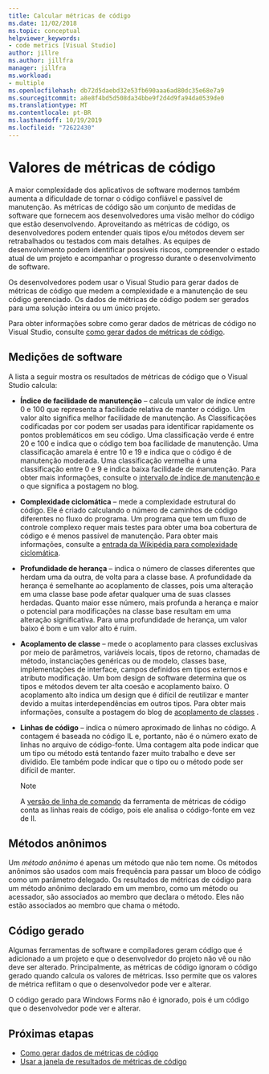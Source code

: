 ```yaml
---
title: Calcular métricas de código
ms.date: 11/02/2018
ms.topic: conceptual
helpviewer_keywords:
- code metrics [Visual Studio]
author: jillre
ms.author: jillfra
manager: jillfra
ms.workload:
- multiple
ms.openlocfilehash: db72d5daebd32e53fb690aaa6ad80dc35e68e7a9
ms.sourcegitcommit: a8e8f4bd5d508da34bbe9f2d4d9fa94da0539de0
ms.translationtype: MT
ms.contentlocale: pt-BR
ms.lasthandoff: 10/19/2019
ms.locfileid: "72622430"
---
```

# <a name="code-metrics-values"></a>Valores de métricas de código

A maior complexidade dos aplicativos de software modernos também aumenta a dificuldade de tornar o código confiável e passível de manutenção. As métricas de código são um conjunto de medidas de software que fornecem aos desenvolvedores uma visão melhor do código que estão desenvolvendo. Aproveitando as métricas de código, os desenvolvedores podem entender quais tipos e/ou métodos devem ser retrabalhados ou testados com mais detalhes. As equipes de desenvolvimento podem identificar possíveis riscos, compreender o estado atual de um projeto e acompanhar o progresso durante o desenvolvimento de software.

Os desenvolvedores podem usar o Visual Studio para gerar dados de métricas de código que medem a complexidade e a manutenção de seu código gerenciado. Os dados de métricas de código podem ser gerados para uma solução inteira ou um único projeto.

Para obter informações sobre como gerar dados de métricas de código no Visual Studio, consulte [como gerar dados de métricas de código](../code-quality/how-to-generate-code-metrics-data.md).

## <a name="software-measurements"></a>Medições de software

A lista a seguir mostra os resultados de métricas de código que o Visual Studio calcula:

- **Índice de facilidade de manutenção** – calcula um valor de índice entre 0 e 100 que representa a facilidade relativa de manter o código. Um valor alto significa melhor facilidade de manutenção. As Classificações codificadas por cor podem ser usadas para identificar rapidamente os pontos problemáticos em seu código. Uma classificação verde é entre 20 e 100 e indica que o código tem boa facilidade de manutenção. Uma classificação amarela é entre 10 e 19 e indica que o código é de manutenção moderada. Uma classificação vermelha é uma classificação entre 0 e 9 e indica baixa facilidade de manutenção. Para obter mais informações, consulte o [intervalo de índice de manutenção e](https://blogs.msdn.microsoft.com/codeanalysis/2007/11/20/maintainability-index-range-and-meaning/) o que significa a postagem no blog.

- **Complexidade ciclomática** – mede a complexidade estrutural do código. Ele é criado calculando o número de caminhos de código diferentes no fluxo do programa. Um programa que tem um fluxo de controle complexo requer mais testes para obter uma boa cobertura de código e é menos passível de manutenção. Para obter mais informações, consulte a [entrada da Wikipédia para complexidade ciclomática](https://wikipedia.org/wiki/Cyclomatic_complexity).

- **Profundidade de herança** – indica o número de classes diferentes que herdam uma da outra, de volta para a classe base. A profundidade da herança é semelhante ao acoplamento de classes, pois uma alteração em uma classe base pode afetar qualquer uma de suas classes herdadas. Quanto maior esse número, mais profunda a herança e maior o potencial para modificações na classe base resultam em uma alteração significativa. Para uma profundidade de herança, um valor baixo é bom e um valor alto é ruim.

- **Acoplamento de classe** – mede o acoplamento para classes exclusivas por meio de parâmetros, variáveis locais, tipos de retorno, chamadas de método, instanciações genéricas ou de modelo, classes base, implementações de interface, campos definidos em tipos externos e atributo modificação. Um bom design de software determina que os tipos e métodos devem ter alta coesão e acoplamento baixo. O acoplamento alto indica um design que é difícil de reutilizar e manter devido a muitas interdependências em outros tipos. Para obter mais informações, consulte a postagem do blog de [acoplamento de classes](https://blogs.msdn.microsoft.com/zainnab/2011/05/25/code-metrics-class-coupling/) .

- **Linhas de código** – indica o número aproximado de linhas no código. A contagem é baseada no código IL e, portanto, não é o número exato de linhas no arquivo de código-fonte. Uma contagem alta pode indicar que um tipo ou método está tentando fazer muito trabalho e deve ser dividido. Ele também pode indicar que o tipo ou o método pode ser difícil de manter.

   > [!NOTE]
   > A [versão de linha de comando](../code-quality/how-to-generate-code-metrics-data.md#command-line-code-metrics) da ferramenta de métricas de código conta as linhas reais de código, pois ele analisa o código-fonte em vez de Il.

## <a name="anonymous-methods"></a>Métodos anônimos

Um *método anônimo* é apenas um método que não tem nome. Os métodos anônimos são usados com mais frequência para passar um bloco de código como um parâmetro delegado. Os resultados de métricas de código para um método anônimo declarado em um membro, como um método ou acessador, são associados ao membro que declara o método. Eles não estão associados ao membro que chama o método.

## <a name="generated-code"></a>Código gerado

Algumas ferramentas de software e compiladores geram código que é adicionado a um projeto e que o desenvolvedor do projeto não vê ou não deve ser alterado. Principalmente, as métricas de código ignoram o código gerado quando calcula os valores de métricas. Isso permite que os valores de métrica reflitam o que o desenvolvedor pode ver e alterar.

O código gerado para Windows Forms não é ignorado, pois é um código que o desenvolvedor pode ver e alterar.

## <a name="next-steps"></a>Próximas etapas

- [Como gerar dados de métricas de código](../code-quality/how-to-generate-code-metrics-data.md)
- [Usar a janela de resultados de métricas de código](../code-quality/working-with-code-metrics-data.md)
